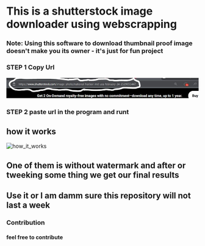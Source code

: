 # This is a shutterstock image downloader using webscrapping
### Note: Using this software to download thumbnail proof image doesn't make you its owner - it's just for fun project
### STEP 1 Copy Url
![step_1](images/step1.JPG "step_1")
### STEP 2 paste url in the program and runt
## how it works
![how_it_works](images/howitworksJPG "how_it_works")
## One of them is without watermark and after or tweeking some thing we get our final results 
## Use it or I am damm sure this repository will not last a week 
### Contribution
#### feel free to contribute